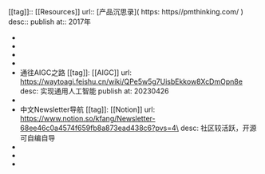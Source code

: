 [[tag]]:: [[Resources]] 
url:: [产品沉思录]( https: https//pmthinking.com/ ) 
desc:: 
publish at:: 2017年

-
-
-
-
- 通往AIGC之路
  [[tag]]: [[AIGC]]
  url: https://waytoagi.feishu.cn/wiki/QPe5w5g7UisbEkkow8XcDmOpn8e
  desc: 实现通用人工智能
  publish at: 20230426
-
- 中文Newsletter导航
  [[tag]]: [[Notion]]
  url: https://www.notion.so/kfang/Newsletter-68ee46c0a4574f659fb8a873ead438c6?pvs=4\
  desc: 社区较活跃，开源可自编自导
-
-
-